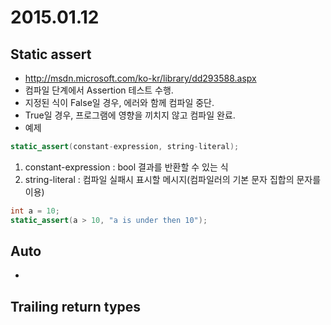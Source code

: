 # 2015.01.12
## Static assert
- http://msdn.microsoft.com/ko-kr/library/dd293588.aspx
- 컴파일 단계에서 Assertion 테스트 수행.
- 지정된 식이 False일 경우, 에러와 함께 컴파일 중단.
- True일 경우, 프로그램에 영향을 끼치지 않고 컴파일 완료.
- 예제
```cpp
static_assert(constant-expression, string-literal);
```
1. constant-expression : bool 결과를 반환할 수 있는 식
2. string-literal : 컴파일 실패시 표시할 메시지(컴파일러의 기본 문자 집합의 문자를 이용)

```cpp
int a = 10;
static_assert(a > 10, "a is under then 10");
```

## Auto
- 

## Trailing return types
